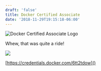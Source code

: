 ```yaml
---
draft: 'false'
title: Docker Certified Associate
date: '2018-11-29T19:15:18-06:00'
---
```

![Docker Certified Associate Logo](/img/uploads/dca-logo.jpg)

Whew, that was quite a ride!

![](https://api.accredible.com/v1/frontend/credential_website_embed_image/certificate/12216736)

[https://credentials.docker.com/6tt2tdow]()
